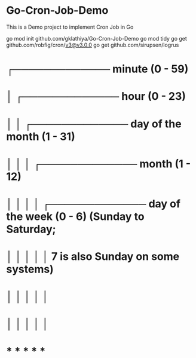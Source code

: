 # Go-Cron-Job-Demo
This is a Demo project to implement Cron Job in Go


go mod init github.com/gklathiya/Go-Cron-Job-Demo
go mod tidy
go get github.com/robfig/cron/v3@v3.0.0
go get github.com/sirupsen/logrus


# ┌───────────── minute (0 - 59)
# │ ┌───────────── hour (0 - 23)
# │ │ ┌───────────── day of the month (1 - 31)
# │ │ │ ┌───────────── month (1 - 12)
# │ │ │ │ ┌───────────── day of the week (0 - 6) (Sunday to Saturday;
# │ │ │ │ │                                   7 is also Sunday on some systems)
# │ │ │ │ │
# │ │ │ │ │
# * * * * * <command to execute>
